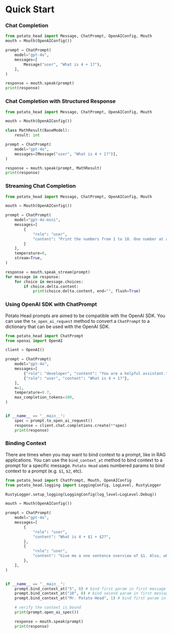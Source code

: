 # Quick Start

### Chat Completion

```python
from potato_head import Message, ChatPrompt, OpenAIConfig, Mouth
mouth = Mouth(OpenAIConfig())

prompt = ChatPrompt(
    model="gpt-4o",
    messages=[
        Message("user", "What is 4 + 1?"),
    ],
)

response = mouth.speak(prompt)
print(response)
```

### Chat Completion with Structured Response

```python
from potato_head import Message, ChatPrompt, OpenAIConfig, Mouth

mouth = Mouth(OpenAIConfig())

class MathResult(BaseModel):
    result: int

prompt = ChatPrompt(
    model="gpt-4o",
    messages=[Message("user", "What is 4 + 1?")],
)

response = mouth.speak(prompt, MathResult)
print(response)
```

### Streaming Chat Completion

```python
from potato_head import Message, ChatPrompt, OpenAIConfig, Mouth

mouth = Mouth(OpenAIConfig())

prompt = ChatPrompt(
    model="gpt-4o-mini",
    messages=[
        {
            "role": "user",
            "content": "Print the numbers from 1 to 10. One number at a time.",
        }
    ],
    temperature=0,
    stream=True,
)

response = mouth.speak_stream(prompt)
for message in response:
    for choice in message.choices:
        if choice.delta.content:
            print(choice.delta.content, end="", flush=True)
```


### Using OpenAI SDK with ChatPrompt

Potato Head prompts are aimed to be compatible with the OpenAI SDK. You can use the `to_open_ai_request` method to convert a `ChatPrompt` to a dictionary that can be used with the OpenAI SDK.

```python
from potato_head import ChatPrompt
from openai import OpenAI

client = OpenAI()

prompt = ChatPrompt(
    model="gpt-4o",
    messages=[
        {"role": "developer", "content": "You are a helpful assistant."},
        {"role": "user", "content": "What is 4 + 1?"},
    ],
    n=1,
    temperature=0.7,
    max_completion_tokens=100,
)


if __name__ == "__main__":
    spec = prompt.to_open_ai_request()
    response = client.chat.completions.create(**spec)
    print(response)
```

### Binding Context

There are times when you may want to bind context to a prompt, like in RAG applications. You can use the `bind_context_at` method to bind context to a prompt for a specific message. `Potato Head` uses numbered params to bind context to a prompt (e.g. `$1`, `$2`, etc).

```python
from potato_head import ChatPrompt, Mouth, OpenAIConfig
from potato_head.logging import LoggingConfig, LogLevel, RustyLogger

RustyLogger.setup_logging(LoggingConfig(log_level=LogLevel.Debug))

mouth = Mouth(OpenAIConfig())

prompt = ChatPrompt(
    model="gpt-4o",
    messages=[
        {
            "role": "user",
            "content": "What is 4 + $1 + $2?",
        },
        {
            "role": "user",
            "content": "Give me a one sentence overview of $1. Also, what was the result of my first question?",
        },
    ],
)


if __name__ == "__main__":
    prompt.bind_context_at("5", 0) # bind first param in first message
    prompt.bind_context_at("10", 0) # bind second param in first message
    prompt.bind_context_at("Mr. Potato Head", 1) # bind first param in second message

    # verify the context is bound
    print(prompt.open_ai_spec())

    response = mouth.speak(prompt)
    print(response)
```